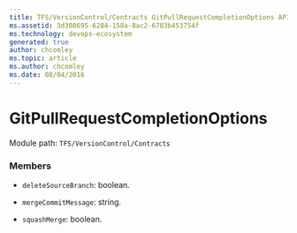 ```yaml
---
title: TFS/VersionControl/Contracts GitPullRequestCompletionOptions API | Extensions for Azure DevOps Services
ms.assetid: 3d308695-6284-158a-8ac2-6783b453754f
ms.technology: devops-ecosystem
generated: true
author: chcomley
ms.topic: article
ms.author: chcomley
ms.date: 08/04/2016
---
```


# GitPullRequestCompletionOptions

Module path: `TFS/VersionControl/Contracts`

### Members

- `deleteSourceBranch`: boolean.

- `mergeCommitMessage`: string.

- `squashMerge`: boolean.
